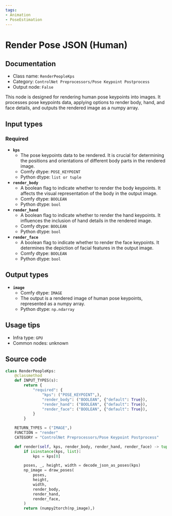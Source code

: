 ```yaml
---
tags:
- Animation
- PoseEstimation
---
```


# Render Pose JSON (Human)
## Documentation
- Class name: `RenderPeopleKps`
- Category: `ControlNet Preprocessors/Pose Keypoint Postprocess`
- Output node: `False`

This node is designed for rendering human pose keypoints into images. It processes pose keypoints data, applying options to render body, hand, and face details, and outputs the rendered image as a numpy array.
## Input types
### Required
- **`kps`**
    - The pose keypoints data to be rendered. It is crucial for determining the positions and orientations of different body parts in the rendered image.
    - Comfy dtype: `POSE_KEYPOINT`
    - Python dtype: `list or tuple`
- **`render_body`**
    - A boolean flag to indicate whether to render the body keypoints. It affects the visual representation of the body in the output image.
    - Comfy dtype: `BOOLEAN`
    - Python dtype: `bool`
- **`render_hand`**
    - A boolean flag to indicate whether to render the hand keypoints. It influences the inclusion of hand details in the rendered image.
    - Comfy dtype: `BOOLEAN`
    - Python dtype: `bool`
- **`render_face`**
    - A boolean flag to indicate whether to render the face keypoints. It determines the depiction of facial features in the output image.
    - Comfy dtype: `BOOLEAN`
    - Python dtype: `bool`
## Output types
- **`image`**
    - Comfy dtype: `IMAGE`
    - The output is a rendered image of human pose keypoints, represented as a numpy array.
    - Python dtype: `np.ndarray`
## Usage tips
- Infra type: `GPU`
- Common nodes: unknown


## Source code
```python
class RenderPeopleKps:
    @classmethod
    def INPUT_TYPES(s):
        return {
            "required": {
                "kps": ("POSE_KEYPOINT",),
                "render_body": ("BOOLEAN", {"default": True}),
                "render_hand": ("BOOLEAN", {"default": True}),
                "render_face": ("BOOLEAN", {"default": True}),
            }
        }

    RETURN_TYPES = ("IMAGE",)
    FUNCTION = "render"
    CATEGORY = "ControlNet Preprocessors/Pose Keypoint Postprocess"

    def render(self, kps, render_body, render_hand, render_face) -> tuple[np.ndarray]:
        if isinstance(kps, list):
            kps = kps[0]

        poses, _, height, width = decode_json_as_poses(kps)
        np_image = draw_poses(
            poses,
            height,
            width,
            render_body,
            render_hand,
            render_face,
        )
        return (numpy2torch(np_image),)

```
